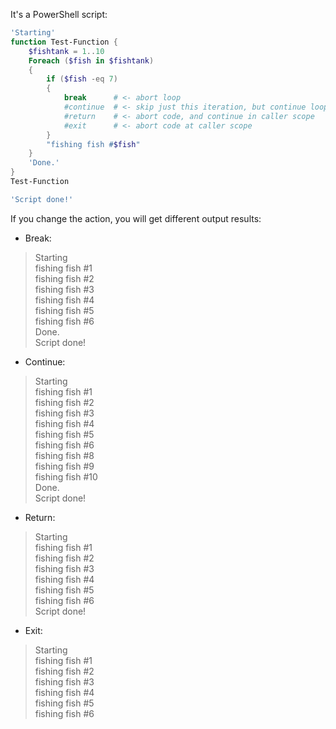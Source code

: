 It's a PowerShell script:
```powershell
'Starting'
function Test-Function {
    $fishtank = 1..10
    Foreach ($fish in $fishtank)
    {
        if ($fish -eq 7)
        {
            break      # <- abort loop
            #continue  # <- skip just this iteration, but continue loop
            #return    # <- abort code, and continue in caller scope
            #exit      # <- abort code at caller scope 
        }
        "fishing fish #$fish"
    }
    'Done.'
}
Test-Function

'Script done!'
```

If you change the action, you will get different output results:
- Break:

> Starting  
fishing fish #1  
fishing fish #2  
fishing fish #3  
fishing fish #4  
fishing fish #5  
fishing fish #6  
Done.  
Script done!  

- Continue:
> Starting  
fishing fish #1  
fishing fish #2  
fishing fish #3  
fishing fish #4  
fishing fish #5  
fishing fish #6  
fishing fish #8  
fishing fish #9  
fishing fish #10  
Done.  
Script done!  

- Return:  
> Starting  
fishing fish #1  
fishing fish #2  
fishing fish #3  
fishing fish #4  
fishing fish #5  
fishing fish #6  
Script done!  
	

- Exit:
> Starting  
fishing fish #1  
fishing fish #2  
fishing fish #3  
fishing fish #4  
fishing fish #5  
fishing fish #6  
